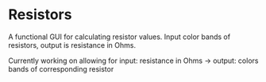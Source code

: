 Resistors
=========

A functional GUI for calculating resistor values. Input color bands of resistors, output is resistance in Ohms. 

Currently working on allowing for input: resistance in Ohms -> output: colors bands of corresponding resistor
